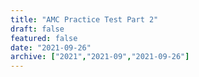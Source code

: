 ```yaml
---
title: "AMC Practice Test Part 2"
draft: false
featured: false
date: "2021-09-26"
archive: ["2021","2021-09","2021-09-26"]
---
```

